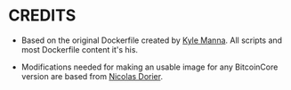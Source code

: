 # CREDITS

* Based on the original Dockerfile created by [Kyle Manna](https://github.com/kylemanna/docker-bitcoind). 
  All scripts and most Dockerfile content it's his.

* Modifications needed for making an usable image for any BitcoinCore version are based from [Nicolas Dorier](https://github.com/NicolasDorier/docker-bitcoin).
